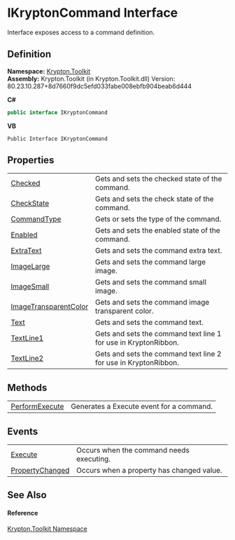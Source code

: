 # IKryptonCommand Interface


Interface exposes access to a command definition.



## Definition
**Namespace:** <a href="79d2eac2-21f4-54ff-7552-b20c33c30600.md">Krypton.Toolkit</a>  
**Assembly:** Krypton.Toolkit (in Krypton.Toolkit.dll) Version: 80.23.10.287+8d7660f9dc5efd033fabe008ebfb904beab6d444

**C#**
``` C#
public interface IKryptonCommand
```
**VB**
``` VB
Public Interface IKryptonCommand
```



## Properties
<table>
<tr>
<td><a href="4858a69b-9710-9ccb-cf58-cf44d38423e2.md">Checked</a></td>
<td>Gets and sets the checked state of the command.</td></tr>
<tr>
<td><a href="d1b9850d-e605-c74f-d910-fd100df09ef7.md">CheckState</a></td>
<td>Gets and sets the check state of the command.</td></tr>
<tr>
<td><a href="934ca9bd-0d85-5c1d-f50a-6a8ee36134b4.md">CommandType</a></td>
<td>Gets or sets the type of the command.</td></tr>
<tr>
<td><a href="7ed3f4ad-9357-cbd8-cfa1-caba70850299.md">Enabled</a></td>
<td>Gets and sets the enabled state of the command.</td></tr>
<tr>
<td><a href="a0fef264-2e4d-cf10-c32f-d7d46b804f18.md">ExtraText</a></td>
<td>Gets and sets the command extra text.</td></tr>
<tr>
<td><a href="46556f17-0721-07b7-dc53-0f09ce99e902.md">ImageLarge</a></td>
<td>Gets and sets the command large image.</td></tr>
<tr>
<td><a href="90a0d777-db24-8ff8-8db3-6031800708ea.md">ImageSmall</a></td>
<td>Gets and sets the command small image.</td></tr>
<tr>
<td><a href="41950775-a8a7-53ac-76c1-bc3ef2223d1f.md">ImageTransparentColor</a></td>
<td>Gets and sets the command image transparent color.</td></tr>
<tr>
<td><a href="22c3c64f-da4f-84f0-be89-e7cb42a67503.md">Text</a></td>
<td>Gets and sets the command text.</td></tr>
<tr>
<td><a href="53354d2c-225c-8efb-6064-e0a1be42f41a.md">TextLine1</a></td>
<td>Gets and sets the command text line 1 for use in KryptonRibbon.</td></tr>
<tr>
<td><a href="7b46df13-6e6b-5e26-99a3-6f482f193e5d.md">TextLine2</a></td>
<td>Gets and sets the command text line 2 for use in KryptonRibbon.</td></tr>
</table>

## Methods
<table>
<tr>
<td><a href="348edcae-3f69-da77-dff7-ceb664f6bad8.md">PerformExecute</a></td>
<td>Generates a Execute event for a command.</td></tr>
</table>

## Events
<table>
<tr>
<td><a href="d79e66c8-b994-f980-51e1-3e242e8b6bf3.md">Execute</a></td>
<td>Occurs when the command needs executing.</td></tr>
<tr>
<td><a href="07ee7c0a-5447-e076-862a-5b8da6fcf0e2.md">PropertyChanged</a></td>
<td>Occurs when a property has changed value.</td></tr>
</table>

## See Also


#### Reference
<a href="79d2eac2-21f4-54ff-7552-b20c33c30600.md">Krypton.Toolkit Namespace</a>  
